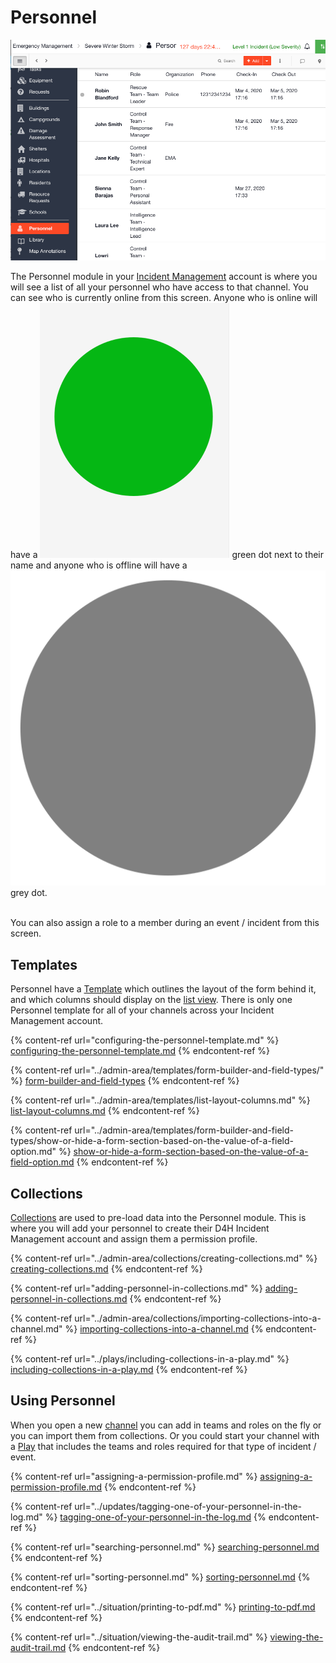 # Personnel

![](../../.gitbook/assets/personnel.png)

The Personnel module in your [Incident Management](../getting-started.md) account is where you will see a list of all your personnel who have access to that channel. You can see who is currently online from this screen. Anyone who is online will have a <img src="../../.gitbook/assets/green dot.png" alt="Image Placeholder" data-size="line"> green dot next to their name and anyone who is offline will have a <img src="../../.gitbook/assets/grey dot.png" alt="Image Placeholder" data-size="line"> grey dot.

\
You can also assign a role to a member during an event / incident from this screen.&#x20;

## Templates

Personnel have a [Template](../admin-area/templates/) which outlines the layout of the form behind it, and which columns should display on the [list view](../admin-area/templates/list-layout-columns.md). There is only one Personnel template for all of your channels across your Incident Management account.&#x20;

{% content-ref url="configuring-the-personnel-template.md" %}
[configuring-the-personnel-template.md](configuring-the-personnel-template.md)
{% endcontent-ref %}

{% content-ref url="../admin-area/templates/form-builder-and-field-types/" %}
[form-builder-and-field-types](../admin-area/templates/form-builder-and-field-types/)
{% endcontent-ref %}

{% content-ref url="../admin-area/templates/list-layout-columns.md" %}
[list-layout-columns.md](../admin-area/templates/list-layout-columns.md)
{% endcontent-ref %}

{% content-ref url="../admin-area/templates/form-builder-and-field-types/show-or-hide-a-form-section-based-on-the-value-of-a-field-option.md" %}
[show-or-hide-a-form-section-based-on-the-value-of-a-field-option.md](../admin-area/templates/form-builder-and-field-types/show-or-hide-a-form-section-based-on-the-value-of-a-field-option.md)
{% endcontent-ref %}

## Collections

[Collections](../admin-area/collections/) are used to pre-load data into the Personnel module. This is where you will add your personnel to create their D4H Incident Management account and assign them a permission profile.&#x20;

{% content-ref url="../admin-area/collections/creating-collections.md" %}
[creating-collections.md](../admin-area/collections/creating-collections.md)
{% endcontent-ref %}

{% content-ref url="adding-personnel-in-collections.md" %}
[adding-personnel-in-collections.md](adding-personnel-in-collections.md)
{% endcontent-ref %}

{% content-ref url="../admin-area/collections/importing-collections-into-a-channel.md" %}
[importing-collections-into-a-channel.md](../admin-area/collections/importing-collections-into-a-channel.md)
{% endcontent-ref %}

{% content-ref url="../plays/including-collections-in-a-play.md" %}
[including-collections-in-a-play.md](../plays/including-collections-in-a-play.md)
{% endcontent-ref %}

## Using Personnel

When you open a new [channel](../channels/) you can add in teams and roles on the fly or you can import them from collections.  Or you could start your channel with a [Play](../plays/) that includes the teams and roles required for that type of incident / event.

{% content-ref url="assigning-a-permission-profile.md" %}
[assigning-a-permission-profile.md](assigning-a-permission-profile.md)
{% endcontent-ref %}

{% content-ref url="../updates/tagging-one-of-your-personnel-in-the-log.md" %}
[tagging-one-of-your-personnel-in-the-log.md](../updates/tagging-one-of-your-personnel-in-the-log.md)
{% endcontent-ref %}

{% content-ref url="searching-personnel.md" %}
[searching-personnel.md](searching-personnel.md)
{% endcontent-ref %}

{% content-ref url="sorting-personnel.md" %}
[sorting-personnel.md](sorting-personnel.md)
{% endcontent-ref %}

{% content-ref url="../situation/printing-to-pdf.md" %}
[printing-to-pdf.md](../situation/printing-to-pdf.md)
{% endcontent-ref %}

{% content-ref url="../situation/viewing-the-audit-trail.md" %}
[viewing-the-audit-trail.md](../situation/viewing-the-audit-trail.md)
{% endcontent-ref %}
